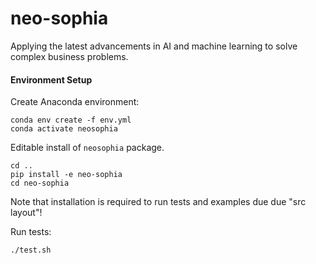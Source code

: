 # neo-sophia

Applying the latest advancements in AI and machine learning to solve complex business problems.

#### Environment Setup

Create Anaconda environment:

    conda env create -f env.yml
    conda activate neosophia

Editable install of `neosophia` package. 

    cd ..
    pip install -e neo-sophia
    cd neo-sophia

Note that installation is required to run tests and examples due due "src layout"!

Run tests:

    ./test.sh
